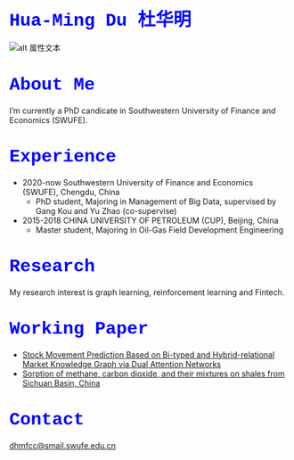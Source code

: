 # <font face="courier New" size=6 color=#0000FF >Hua-Ming Du 杜华明</font>

![alt 属性文本](https://github.com/trytodoit227/trytodoit227/blob/master/pig.jpg)

# <font face="courier New" size=6 color=#0000FF >About Me</font>

I’m currently a PhD candicate in Southwestern University of Finance and Economics (SWUFE).
 
# <font face="courier New" size=6 color=#0000FF >Experience</font>

- 2020-now Southwestern University of Finance and Economics (SWUFE), Chengdu, China
    - PhD student, Majoring in Management of Big Data, supervised by Gang Kou and Yu Zhao (co-supervise)
- 2015-2018 CHINA UNIVERSITY OF PETROLEUM (CUP), Beijing, China
    - Master student, Majoring in Oil-Gas Field Development Engineering
 
# <font face="courier New" size=6 color=#0000FF >Research</font>

My research interest is graph learning, reinforcement learning and Fintech.

# <font face="courier New" size=6 color=#0000FF >Working Paper</font>
 - [Stock Movement Prediction Based on Bi-typed and Hybrid-relational Market Knowledge Graph via Dual Attention Networks][1]
 - [Sorption of methane, carbon dioxide, and their mixtures on shales from Sichuan Basin, China][2]
# <font face="courier New" size=6 color=#0000FF >Contact</font>  
dhmfcc@smail.swufe.edu.cn


[1]: https://arxiv.org/pdf/2201.04965.pdf
[2]: https://pubs.acs.org/doi/full/10.1021/acs.energyfuels.7b03429
